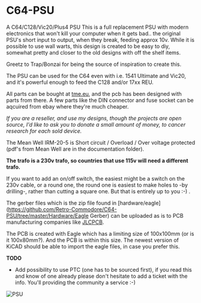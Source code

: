 # C64-PSU
A C64/C128/Vic20/Plus4 PSU
This is a full replacement PSU with modern electronics that won't kill your computer when it gets bad.. the original PSU's short input to output, when they break, feeding approx 10v.
While it is possible to use wall warts, this design is created to be easy to diy, somewhat pretty and closer to the old designs with off the shelf items.

Greetz to Trap/Bonzai for being the source of inspiration to create this.

The PSU can be used for the C64 even with i.e. 1541 Ultimate and Vic20, and it's powerful enough to feed the C128 and/or 17xx REU.

All parts can be bought at [tme.eu](https://www.tme.eu/), and the pcb has been designed with parts from there.
A few parts like the DIN connector and fuse socket can be aqcuired from ebay where they're much cheaper.

*If you are a reseller, and use my designs, though the projects are open source, I'd like to ask you to donate a small amount of money, to cancer research for each sold device.*

The Mean Well IRM-20-5 is Short circuit / Overload / Over voltage protected (pdf's from Mean Well are in the documentation folder).

**The trafo is a 230v trafo, so countries that use 115v will need a different trafo.**

If you want to add an on/off switch, the easiest might be a switch on the 230v cable, or a round one, the round one is easiest to make holes to -by drilling-, rather than cutting a square one. But that is entirely up to you :-) .

The gerber files which is the zip file found in [hardware/eagle](https://github.com/Retro-Commodore/C64-PSU/tree/master/Hardware/Eagle Gerber) can be uploaded as is to PCB manufacturing companies like [JLCPCB](http://jlcpcb.com).

The PCB is created with Eagle which has a limiting size of 100x100mm (or is it 100x80mm?). And the PCB is within this size.
The newest version of KiCAD should be able to import the eagle files, in case you prefer this. 

**TODO**
* Add possibility to use PTC (one has to be sourced first), if you read this and know of one already please don't hesitate to add a ticket with the info. You'll providing the community a service :-)




![PSU](https://github.com/Retro-Commodore/C64-PSU/blob/master/Pictures/Closed%20PSU.jpg)
